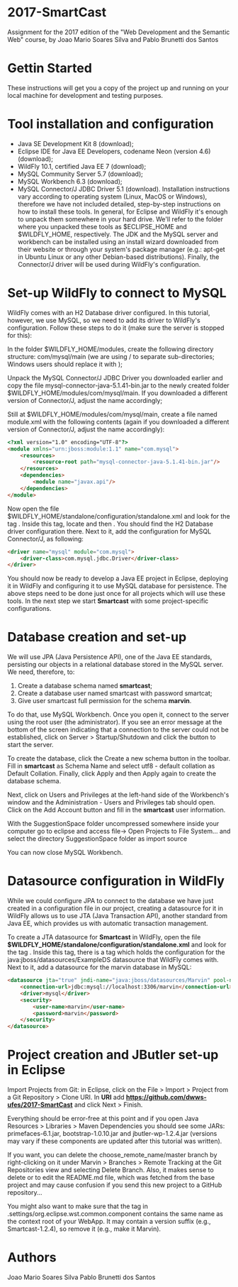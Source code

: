 # 2017-SmartCast
Assignment for the 2017 edition of the "Web Development and the Semantic Web" course, by Joao Mario Soares Silva and Pablo Brunetti dos Santos

# Gettin Started
These instructions will get you a copy of the project up and running on your local machine for development and testing purposes.

# Tool installation and configuration
- Java SE Development Kit 8 (download);
- Eclipse IDE for Java EE Developers, codename Neon (version 4.6) (download);
- WildFly 10.1, certified Java EE 7 (download);
- MySQL Community Server 5.7 (download);
- MySQL Workbench 6.3 (download);
- MySQL Connector/J JDBC Driver 5.1 (download).
Installation instructions vary according to operating system (Linux, MacOS or Windows), therefore we have not included detailed, step-by-step instructions on how to install these tools. In general, for Eclipse and WildFly it's enough to unpack them somewhere in your hard drive. We'll refer to the folder where you unpacked these tools as $ECLIPSE_HOME and $WILDFLY_HOME, respectively. The JDK and the MySQL server and workbench can be installed using an install wizard downloaded from their website or through your system's package manager (e.g.: apt-get in Ubuntu Linux or any other Debian-based distributions). Finally, the Connector/J driver will be used during WildFly's configuration.

# Set-up WildFly to connect to MySQL

WildFly comes with an H2 Database driver configured. In this tutorial, however, we use MySQL, so we need to add its driver to WildFly's configuration. Follow these steps to do it (make sure the server is stopped for this):

In the folder $WILDFLY_HOME/modules, create the following directory structure: com/mysql/main (we are using / to separate sub-directories; Windows users should replace it with \);

Unpack the MySQL Connector/J JDBC Driver you downloaded earlier and copy the file mysql-connector-java-5.1.41-bin.jar to the newly created folder $WILDFLY_HOME/modules/com/mysql/main. If you downloaded a different version of Connector/J, adjust the name accordingly;

Still at $WILDFLY_HOME/modules/com/mysql/main, create a file named module.xml with the following contents (again if you downloaded a different version of Connector/J, adjust the name accordingly):

```html
<?xml version="1.0" encoding="UTF-8"?>
<module xmlns="urn:jboss:module:1.1" name="com.mysql">
	<resources>
		<resource-root path="mysql-connector-java-5.1.41-bin.jar"/>
	</resources>
	<dependencies>
		<module name="javax.api"/>
	</dependencies>
</module>
```

Now open the file $WILDFLY_HOME/standalone/configuration/standalone.xml and look for the tag <subsystem xmlns="urn:jboss:domain:datasources:4.0">. Inside this tag, locate <datasources> and then <drivers>. You should find the H2 Database driver configuration there. Next to it, add the configuration for MySQL Connector/J, as following:

```html
<driver name="mysql" module="com.mysql">
	<driver-class>com.mysql.jdbc.Driver</driver-class>
</driver>
```
You should now be ready to develop a Java EE project in Eclipse, deploying it in WildFly and configuring it to use MySQL database for persistence. The above steps need to be done just once for all projects which will use these tools. In the next step we start **Smartcast** with some project-specific configurations.


# Database creation and set-up
We will use JPA (Java Persistence API), one of the Java EE standards, persisting our objects in a relational database stored in the MySQL server. We need, therefore, to:

1. Create a database schema named **smartcast**;
2. Create a database user named smartcast with password smartcat;
3. Give user smartcast full permission for the schema **marvin**.

To do that, use MySQL Workbench. Once you open it, connect to the server using the root user (the administrator). If you see an error message at the bottom of the screen indicating that a connection to the server could not be established, click on Server > Startup/Shutdown and click the button to start the server.

To create the database, click the Create a new schema button in the toolbar. Fill in **smartcast** as Schema Name and select utf8 - default collation as Default Collation. Finally, click Apply and then Apply again to create the database schema.

Next, click on Users and Privileges at the left-hand side of the Workbench's window and the Administration - Users and Privileges tab should open. Click on the Add Account button and fill in the **smartcast** user information.

With the SuggestionSpace folder uncompressed somewhere inside your computer go to eclipse and access file-> Open Projects to File System... and select the directory SuggestionSpace folder as import source

You can now close MySQL Workbench.

# Datasource configuration in WildFly



While we could configure JPA to connect to the database we have just created in a configuration file in our project, creating a datasource for it in WildFly allows us to use JTA (Java Transaction API), another standard from Java EE, which provides us with automatic transaction management.

To create a JTA datasource for **Smartcast** in WildFly, open the file **$WILDFLY_HOME/standalone/configuration/standalone.xml** and look for the tag <subsystem xmlns="urn:jboss:domain:datasources:4.0">. Inside this tag, there is a <datasources> tag which holds the configuration for the java:jboss/datasources/ExampleDS datasource that WildFly comes with. Next to it, add a datasource for the marvin database in MySQL:

```html
<datasource jta="true" jndi-name="java:jboss/datasources/Marvin" pool-name="MarvinPool" enabled="true" use-java-context="true">
    <connection-url>jdbc:mysql://localhost:3306/marvin</connection-url>
    <driver>mysql</driver>
    <security>
        <user-name>marvin</user-name>
        <password>marvin</password>
    </security>
</datasource>
```
# Project creation and JButler set-up in Eclipse
Import Projects from Git: in Eclipse, click on the File > Import > Project from a Git Repository > Clone URI. In **URI** add **https://github.com/dwws-ufes/2017-SmartCast**  and click Next > Finish. 

Everything should be error-free at this point and if you open Java Resources > Libraries > Maven Dependencies you should see some JARs: primefaces-6.1.jar, bootstrap-1.0.10.jar and jbutler-wp-1.2.4.jar (versions may vary if these components are updated after this tutorial was written).

If you want, you can delete the choose_remote_name/master branch by right-clicking on it under Marvin > Branches > Remote Tracking at the Git Repositories view and selecting Delete Branch. Also, it makes sense to delete or to edit the README.md file, which was fetched from the base project and may cause confusion if you send this new project to a GitHub repository...

You might also want to make sure that the **<wb-module deploy-name="">** tag in .settings/org.eclipse.wst.common.component contains the same name as the context root of your WebApp. It may contain a version suffix (e.g., Smartcast-1.2.4), so remove it (e.g., make it Marvin).





# Authors
Joao Mario Soares Silva
Pablo Brunetti dos Santos
